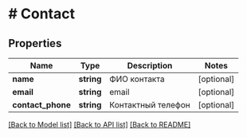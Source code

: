 # # Contact

## Properties

Name | Type | Description | Notes
------------ | ------------- | ------------- | -------------
**name** | **string** | ФИО контакта | [optional]
**email** | **string** | email | [optional]
**contact_phone** | **string** | Контактный телефон | [optional]

[[Back to Model list]](../../README.md#models) [[Back to API list]](../../README.md#endpoints) [[Back to README]](../../README.md)
